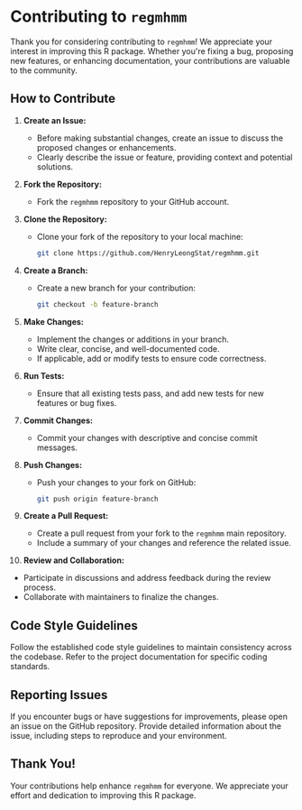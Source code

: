 # Contributing to `regmhmm`

Thank you for considering contributing to `regmhmm`! We appreciate your interest in improving this R package. Whether you're fixing a bug, proposing new features, or enhancing documentation, your contributions are valuable to the community.

## How to Contribute

1. **Create an Issue:**
   - Before making substantial changes, create an issue to discuss the proposed changes or enhancements.
   - Clearly describe the issue or feature, providing context and potential solutions.

2. **Fork the Repository:**
   - Fork the `regmhmm` repository to your GitHub account.

3. **Clone the Repository:**
   - Clone your fork of the repository to your local machine:
     ```bash
     git clone https://github.com/HenryLeongStat/regmhmm.git
     ```

4. **Create a Branch:**
   - Create a new branch for your contribution:
     ```bash
     git checkout -b feature-branch
     ```

5. **Make Changes:**
   - Implement the changes or additions in your branch.
   - Write clear, concise, and well-documented code.
   - If applicable, add or modify tests to ensure code correctness.

6. **Run Tests:**
   - Ensure that all existing tests pass, and add new tests for new features or bug fixes.

7. **Commit Changes:**
   - Commit your changes with descriptive and concise commit messages.

8. **Push Changes:**
   - Push your changes to your fork on GitHub:
     ```bash
     git push origin feature-branch
     ```

9. **Create a Pull Request:**
   - Create a pull request from your fork to the `regmhmm` main repository.
   - Include a summary of your changes and reference the related issue.

10. **Review and Collaboration:**
   - Participate in discussions and address feedback during the review process.
   - Collaborate with maintainers to finalize the changes.

## Code Style Guidelines

Follow the established code style guidelines to maintain consistency across the codebase. Refer to the project documentation for specific coding standards.

## Reporting Issues

If you encounter bugs or have suggestions for improvements, please open an issue on the GitHub repository. Provide detailed information about the issue, including steps to reproduce and your environment.

## Thank You!

Your contributions help enhance `regmhmm` for everyone. We appreciate your effort and dedication to improving this R package.

